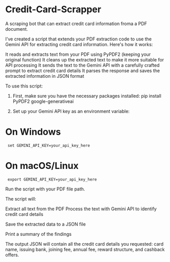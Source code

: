 # Credit-Card-Scrapper
A scraping bot that can extract credit card information froma a PDF document.

I've created a script that extends your PDF extraction code to use the Gemini API for extracting credit card information. Here's how it works:

It reads and extracts text from your PDF using PyPDF2 (keeping your original function)
It cleans up the extracted text to make it more suitable for API processing
It sends the text to the Gemini API with a carefully crafted prompt to extract credit card details
It parses the response and saves the extracted information in JSON format

To use this script:

1. First, make sure you have the necessary packages installed: pip install PyPDF2 google-generativeai

2. Set up your Gemini API key as an environment variable:

# On Windows  
     set GEMINI_API_KEY=your_api_key_here        

# On macOS/Linux  
     export GEMINI_API_KEY=your_api_key_here        

Run the script with your PDF file path.

The script will:

Extract all text from the PDF
Process the text with Gemini API to identify credit card details

Save the extracted data to a JSON file

Print a summary of the findings

The output JSON will contain all the credit card details you requested: card name, issuing bank, joining fee, annual fee, reward structure, and cashback offers.
